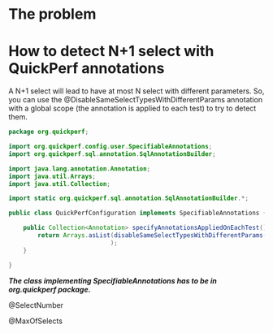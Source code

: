 # The problem

# How to detect N+1 select with QuickPerf annotations
A N+1 select will lead to have at most N select with different parameters.
So, you can use the @DisableSameSelectTypesWithDifferentParams annotation with a global scope (the annotation is applied to each test) to try to detect them.

```java
package org.quickperf;

import org.quickperf.config.user.SpecifiableAnnotations;
import org.quickperf.sql.annotation.SqlAnnotationBuilder;

import java.lang.annotation.Annotation;
import java.util.Arrays;
import java.util.Collection;

import static org.quickperf.sql.annotation.SqlAnnotationBuilder.*;

public class QuickPerfConfiguration implements SpecifiableAnnotations {

    public Collection<Annotation> specifyAnnotationsAppliedOnEachTest() {
        return Arrays.asList(disableSameSelectTypesWithDifferentParams() // can some reveal N+1 selects
                            );
    }

}
```
***The class implementing SpecifiableAnnotations has to be in org.quickperf package.***

@SelectNumber

@MaxOfSelects
